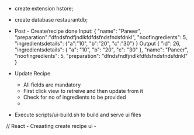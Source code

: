 - create extension hstore;
- create database restaurantdb;

- Post - Create/recipe done
    Input:
    {
        "name": "Paneer",
        "preparation":"dfndsfndfjndlkfdfdsfndsfndsfdnkl",
        "noofingredients": 5,
        "ingredientsdetails": {"a":"10", "b":"20", "c":"30"}
    }
    Output
    {
    "id": 26,
    "ingredientsdetails": {
        "a": "10",
        "b": "20",
        "c": "30"
    },
    "name": "Paneer",
    "noofingredients": 5,
    "preparation": "dfndsfndfjndlkfdfdsfndsfndsfdnkl"
    }

- Update Recipe
    - All fields are mandatory
    - First click view to retreive and then update from it
    - Check for no of ingredients to be provided
    - 

- Execute scripts/ui-build.sh to build and serve ui files


// React
    - Creaating create recipe ui
    - 